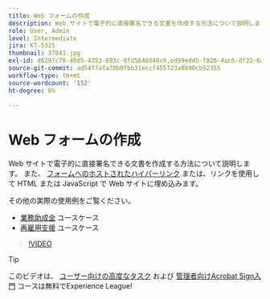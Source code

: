```yaml
---
title: Web フォームの作成
description: Web サイトで電子的に直接署名できる文書を作成する方法について説明します
role: User, Admin
level: Intermediate
jira: KT-5325
thumbnail: 37841.jpg
exl-id: d6297c78-40d5-4353-893c-9fd5648048c6,ed99edd5-f826-4ac6-8f32-6a4e6e48ddc6
source-git-commit: ad54f7afa78b0fbb31eccf455723a8890cb92355
workflow-type: tm+mt
source-wordcount: '152'
ht-degree: 0%

---
```


# Web フォームの作成

Web サイトで電子的に直接署名できる文書を作成する方法について説明します。 また、 [フォームへのホストされたハイパーリンク](https://salesforceintegration.na2.echosign.com/public/esignWidget?wid=CBFCIBAA3AAABLblqZhBTZvjMual0H-M6HTSunw9hV1t-OdGbQI3d-nWJdEH76dHPxK1QH6DO9XGjch6QVho*) または、リンクを使用して HTML または JavaScript で Web サイトに埋め込みます。

その他の実際の使用例をご覧ください。

* [業務助成金](https://experienceleague.adobe.com/docs/document-cloud-learn/sign-learning-hub/expand/recipes/gov/usecasegovgrants.html?lang=en) ユースケース
* [再雇用支援](https://experienceleague.adobe.com/docs/document-cloud-learn/sign-learning-hub/expand/recipes/gov/usecasegovreemployment.html?lang=en) ユースケース

>[!VIDEO](https://video.tv.adobe.com/v/37841?quality=12&learn=on&hidetitle=true)

>[!TIP]
>
>このビデオは、 [ユーザー向けの高度なタスク](https://experienceleague.adobe.com/?recommended=Sign-U-1-2020.3) および [管理者向けAcrobat Sign入門](https://experienceleague.adobe.com/?recommended=Sign-A-1-2020.2) コースは無料でExperience League!
